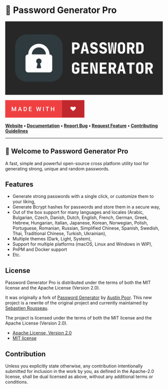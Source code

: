 # 🔐 Password Generator Pro

![Password Generator Pro](public/password-generator-pro.svg)

![Made with Love](https://raw.githubusercontent.com/sebastienrousseau/password-generator-pro/master/.github/badges/made-with-love.svg)

**[Website][0]
• [Documentation][0]
• [Report Bug][3]
• [Request Feature][3]
• [Contributing Guidelines][4]**

***

## 👋 Welcome to Password Generator Pro

A fast, simple and powerful open-source cross platform utility tool for
generating strong, unique and random passwords.

## Features

- Generate strong passwords with a single click, or customize them to your
  liking,
- Generate Bcrypt hashes for passwords and store them in a secure way,
- Out of the box support for many languages and locales (Arabic, Bulgarian,
  Czech, Danish, Dutch, English, French, German, Greek, Hebrew, Hungarian,
  Italian, Japanese, Korean, Norwegian, Polish, Portuguese, Romanian, Russian,
  Simplified Chinese, Spanish, Swedish, Thai, Traditional Chinese, Turkish,
  Ukrainian),
- Multiple themes (Dark, Light, System),
- Support for multiple platforms (macOS, Linux and Windows in WIP),
- PnPM and Docker support
- Etc.

## License

Password Generator Pro is distributed under the terms of both the MIT license
and the Apache License (Version 2.0).

It was originally a fork of [Password Generator](https://github.com/a-poor/password-generator) by [Austin Poor](https://github.com/a-poor). This new
project is a rewrite of the original project and currently maintained by
[Sebastien Rousseau](https://github.com/sebastienrousseau).

The project is licensed under the terms of both the MIT license and the Apache
License (Version 2.0).

- [Apache License, Version 2.0][1]
- [MIT license][2]

## Contribution

Unless you explicitly state otherwise, any contribution intentionally submitted
for inclusion in the work by you, as defined in the Apache-2.0 license, shall be
dual licensed as above, without any additional terms or conditions.

[0]: https://password-generator.pro
[1]: http://www.apache.org/licenses/LICENSE-2.0
[2]: http://opensource.org/licenses/MIT
[3]: https://github.com/sebastienrousseau/password-generator-pro/issues
[4]: https://github.com/sebastienrousseau/password-generator-pro/blob/master/.github/CONTRIBUTING.md
